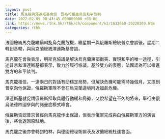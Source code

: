 ```yaml
---
layout: post
title: 馬克龍與澤連斯基會談　認為可推進烏俄和平談判
date: 2022-02-09 00:43:45.000000000 +08:00
link: https://news.rthk.hk/rthk/ch/component/k2/1632660-20220209.htm
categories: rthk
---
```


法國總統馬克龍繼續斡旋烏克蘭危機，繼星期一與俄羅斯總統普京會談後，星期二轉到基輔，與烏克蘭總統澤連斯基會談。

馬克龍在會後表示，明斯克協議是解決烏克蘭東部衝突、實現和平的唯一途徑，引述普京和澤連斯基都表示，致力於履行協議，基於雙方的表態，法國認為可以推進雙方的和平談判。

馬克龍相信，一連兩日的對話有助穩定局勢，但解決危機可能需時幾個月，又提到普京向他保證，俄羅斯軍隊不會在烏克蘭邊境附近加劇危機。

澤連斯基就促請俄羅斯採取具體行動緩和局勢，又說希望在不久的將來，舉行由俄烏法德四國參與的諾曼底模式峰會。

俄羅斯否認普京曾經向馬克龍作出保證，但表示俄軍完成與白俄羅斯軍方的演習後，將會返回原駐地。

馬克龍之後亦會轉到柏林，與德國總理朔爾茨及波蘭總統杜達會面。
